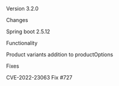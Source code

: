 Version 3.2.0


Changes

Spring boot 2.5.12

Functionality

Product variants addition to productOptions

Fixes

CVE-2022-23063
Fix #727


